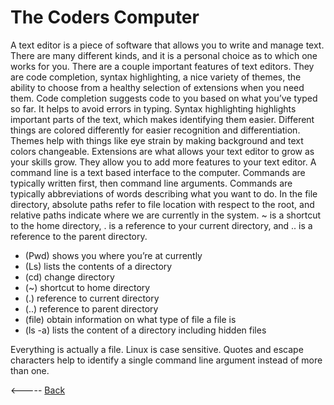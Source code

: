 # The Coders Computer
A text editor is a piece of software that allows you to write and manage text. There are many different kinds, and it is a personal choice as to which one works for you. There are a couple important features of text editors. They are code completion, syntax highlighting, a nice variety of themes, the ability to choose from a healthy selection of extensions when you need them. 
Code completion suggests code to you based on what you’ve typed so far. It helps to avoid errors in typing. Syntax highlighting highlights important parts of the text, which makes identifying them easier. Different things are colored differently for easier recognition and differentiation. Themes help with  things like eye strain by making background and text colors changeable. Extensions are what allows your text editor to grow as your skills grow. They allow you to add more features to your text editor.
A command line is a text based interface to the computer. Commands are typically written first, then command line arguments. Commands are typically abbreviations of words describing what you want to do. In the file directory, absolute paths refer to file location with respect to the root, and relative paths indicate where we are currently in the system. ~ is a shortcut to the home directory, . is a reference to your current directory, and .. is a reference to the parent directory.

* (Pwd) shows you where you’re at currently
* (Ls) lists the contents of a directory
* (cd) change directory
* (~) shortcut to home directory
* (.) reference to current directory
* (..) reference to parent directory
* (file) obtain information on what type of file a file is
* (ls -a) lists the content of a directory including hidden files

Everything is actually a file. Linux is case sensitive. Quotes and escape characters help to identify a single command line argument instead of more than one. 



<----- [Back](../README.md)
